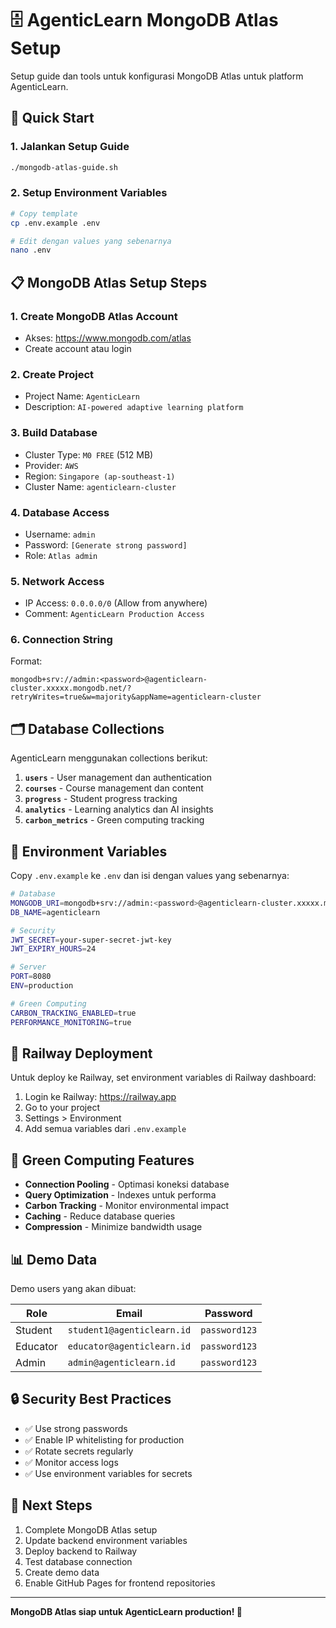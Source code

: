 # 🗄️ AgenticLearn MongoDB Atlas Setup

Setup guide dan tools untuk konfigurasi MongoDB Atlas untuk platform AgenticLearn.

## 🚀 Quick Start

### 1. Jalankan Setup Guide
```bash
./mongodb-atlas-guide.sh
```

### 2. Setup Environment Variables
```bash
# Copy template
cp .env.example .env

# Edit dengan values yang sebenarnya
nano .env
```

## 📋 MongoDB Atlas Setup Steps

### 1. **Create MongoDB Atlas Account**
- Akses: https://www.mongodb.com/atlas
- Create account atau login

### 2. **Create Project**
- Project Name: `AgenticLearn`
- Description: `AI-powered adaptive learning platform`

### 3. **Build Database**
- Cluster Type: `M0 FREE` (512 MB)
- Provider: `AWS`
- Region: `Singapore (ap-southeast-1)`
- Cluster Name: `agenticlearn-cluster`

### 4. **Database Access**
- Username: `admin`
- Password: `[Generate strong password]`
- Role: `Atlas admin`

### 5. **Network Access**
- IP Access: `0.0.0.0/0` (Allow from anywhere)
- Comment: `AgenticLearn Production Access`

### 6. **Connection String**
Format:
```
mongodb+srv://admin:<password>@agenticlearn-cluster.xxxxx.mongodb.net/?retryWrites=true&w=majority&appName=agenticlearn-cluster
```

## 🗂️ Database Collections

AgenticLearn menggunakan collections berikut:

1. **`users`** - User management dan authentication
2. **`courses`** - Course management dan content
3. **`progress`** - Student progress tracking
4. **`analytics`** - Learning analytics dan AI insights
5. **`carbon_metrics`** - Green computing tracking

## 🔧 Environment Variables

Copy `.env.example` ke `.env` dan isi dengan values yang sebenarnya:

```bash
# Database
MONGODB_URI=mongodb+srv://admin:<password>@agenticlearn-cluster.xxxxx.mongodb.net/...
DB_NAME=agenticlearn

# Security
JWT_SECRET=your-super-secret-jwt-key
JWT_EXPIRY_HOURS=24

# Server
PORT=8080
ENV=production

# Green Computing
CARBON_TRACKING_ENABLED=true
PERFORMANCE_MONITORING=true
```

## 🚀 Railway Deployment

Untuk deploy ke Railway, set environment variables di Railway dashboard:

1. Login ke Railway: https://railway.app
2. Go to your project
3. Settings > Environment
4. Add semua variables dari `.env.example`

## 🌱 Green Computing Features

- **Connection Pooling** - Optimasi koneksi database
- **Query Optimization** - Indexes untuk performa
- **Carbon Tracking** - Monitor environmental impact
- **Caching** - Reduce database queries
- **Compression** - Minimize bandwidth usage

## 📊 Demo Data

Demo users yang akan dibuat:

| Role | Email | Password |
|------|-------|----------|
| Student | `student1@agenticlearn.id` | `password123` |
| Educator | `educator@agenticlearn.id` | `password123` |
| Admin | `admin@agenticlearn.id` | `password123` |

## 🔒 Security Best Practices

- ✅ Use strong passwords
- ✅ Enable IP whitelisting for production
- ✅ Rotate secrets regularly
- ✅ Monitor access logs
- ✅ Use environment variables for secrets

## 📝 Next Steps

1. Complete MongoDB Atlas setup
2. Update backend environment variables
3. Deploy backend to Railway
4. Test database connection
5. Create demo data
6. Enable GitHub Pages for frontend repositories

---

**MongoDB Atlas siap untuk AgenticLearn production! 🌱**
